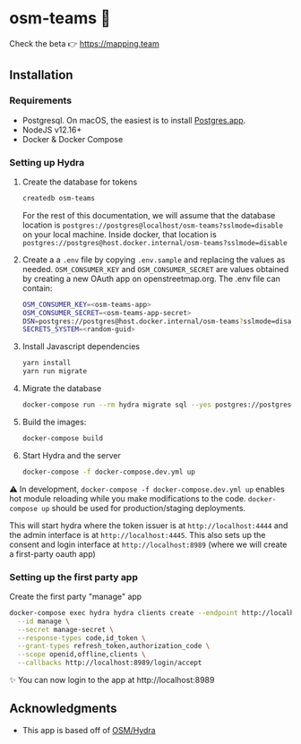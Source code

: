 # osm-teams 🤝

Check the beta 👉 <!-- markdownlint-disable MD034 -->https://mapping.team
<!-- markdownlint-enable MD034 -->

## Installation

### Requirements

- Postgresql. On macOS, the easiest is to install [Postgres.app](https://postgresapp.com/).
- NodeJS v12.16+
- Docker & Docker Compose

### Setting up Hydra

1. Create the database for tokens

    ```bash
    createdb osm-teams
    ```

    For the rest of this documentation, we will assume that the database location is `postgres://postgres@localhost/osm-teams?sslmode=disable` on your local machine. Inside docker, that location is `postgres://postgres@host.docker.internal/osm-teams?sslmode=disable`

1. Create a a `.env` file by copying `.env.sample` and replacing the values as needed. `OSM_CONSUMER_KEY` and `OSM_CONSUMER_SECRET` are values obtained by creating a new OAuth app on openstreetmap.org. The .env file can contain:

    ```bash
    OSM_CONSUMER_KEY=<osm-teams-app>
    OSM_CONSUMER_SECRET=<osm-teams-app-secret>
    DSN=postgres://postgres@host.docker.internal/osm-teams?sslmode=disable
    SECRETS_SYSTEM=<random-guid>
    ```

1. Install Javascript dependencies

    ```bash
    yarn install
    yarn run migrate
    ```

1. Migrate the database

    ```bash
    docker-compose run --rm hydra migrate sql --yes postgres://postgres@host.docker.internal/osm-teams?sslmode=disable
    ```

1. Build the images:

    ```bash
    docker-compose build
    ```

1. Start Hydra and the server

    ```bash
    docker-compose -f docker-compose.dev.yml up
    ```

⚠️ In development, `docker-compose -f docker-compose.dev.yml up` enables hot module reloading while you make modifications to the code. `docker-compose up` should be used for production/staging deployments.

This will start hydra where the token issuer is at `http://localhost:4444` and the admin interface is at `http://localhost:4445`. This also sets up the consent and login interface at `http://localhost:8989` (where we will create a first-party oauth app)

### Setting up the first party app

Create the first party "manage" app

```bash
docker-compose exec hydra hydra clients create --endpoint http://localhost:4445 \
  --id manage \
  --secret manage-secret \
  --response-types code,id_token \
  --grant-types refresh_token,authorization_code \
  --scope openid,offline,clients \
  --callbacks http://localhost:8989/login/accept
```

<!-- markdownlint-disable MD034 -->
✨ You can now login to the app at http://localhost:8989
<!-- markdownlint-enable MD034 -->

## Acknowledgments

- This app is based off of [OSM/Hydra](https://github.com/kamicut/osmhydra)
